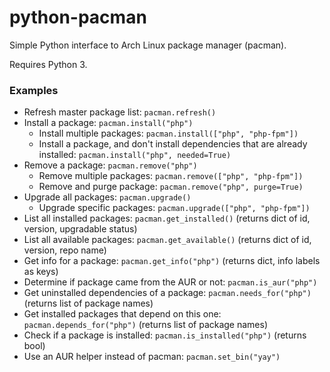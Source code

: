 # python-pacman

Simple Python interface to Arch Linux package manager (pacman).

Requires Python 3.

### Examples

* Refresh master package list: `pacman.refresh()`
* Install a package: `pacman.install("php")`
  * Install multiple packages: `pacman.install(["php", "php-fpm"])`
  * Install a package, and don't install dependencies that are already installed: `pacman.install("php", needed=True)`
* Remove a package: `pacman.remove("php")`
  * Remove multiple packages: `pacman.remove(["php", "php-fpm"])`
  * Remove and purge package: `pacman.remove("php", purge=True)`
* Upgrade all packages: `pacman.upgrade()`
  * Upgrade specific packages: `pacman.upgrade(["php", "php-fpm"])`
* List all installed packages: `pacman.get_installed()` (returns dict of id, version, upgradable status)
* List all available packages: `pacman.get_available()` (returns dict of id, version, repo name)
* Get info for a package: `pacman.get_info("php")` (returns dict, info labels as keys)
* Determine if package came from the AUR or not: `pacman.is_aur("php")`
* Get uninstalled dependencies of a package: `pacman.needs_for("php")` (returns list of package names)
* Get installed packages that depend on this one: `pacman.depends_for("php")` (returns list of package names)
* Check if a package is installed: `pacman.is_installed("php")` (returns bool)
* Use an AUR helper instead of pacman: `pacman.set_bin("yay")`
